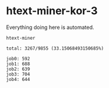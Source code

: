 # htext-miner-kor-3

Everything doing here is automated.

```
htext-miner

total: 3267/9855 (33.15068493150685%)

job0: 592
job1: 688
job2: 639
job3: 704
job4: 644
```